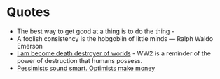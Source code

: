 # Quotes

* The best way to get good at a thing is to do the thing - 
* A foolish consistency is the hobgoblin of little minds — Ralph Waldo Emerson
* [I am become death destroyer of worlds](https://www.youtube.com/watch?v=lb13ynu3Iac&list=WL&index=258) - WW2 is a reminder of the power of destruction that humans possess. 
* [Pessimists sound smart. Optimists make money](https://twitter.com/patrickc/status/1263482890668503041)